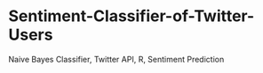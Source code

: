 Sentiment-Classifier-of-Twitter-Users
=====================================

Naive Bayes Classifier, Twitter API, R, Sentiment Prediction
